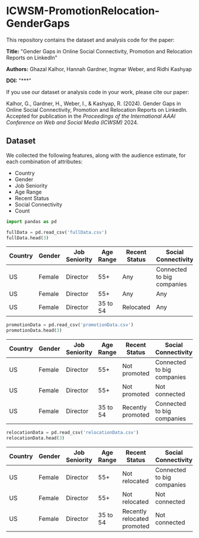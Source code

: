 # ICWSM-PromotionRelocation-GenderGaps

This repository contains the dataset and analysis code for the paper:

**Title:** "Gender Gaps in Online Social Connectivity, Promotion and Relocation Reports on LinkedIn"

**Authors:** Ghazal Kalhor, Hannah Gardner, Ingmar Weber, and Ridhi Kashyap

**DOI:** "***"

If you use our dataset or analysis code in your work, please cite our paper:

Kalhor, G., Gardner, H., Weber, I., & Kashyap, R. (2024). Gender Gaps in Online Social Connectivity, Promotion and Relocation Reports on LinkedIn. Accepted for publication in the *Proceedings of the International AAAI Conference on Web and Social Media (ICWSM)* 2024.

## Dataset
We collected the following features, along with the audience estimate, for each combination of attributes:

* Country
* Gender
* Job Seniority
* Age Range
* Recent Status
* Social Connectivity
* Count


```python
import pandas as pd

fullData = pd.read_csv('fullData.csv')
fullData.head(3)
```

|Country|Gender|Job Seniority|Age Range|Recent Status|Social Connectivity|Count|
|----|----|----|----|----|----|----|
|US|Female|Director|55+|Any|Connected to big companies|8200|
|US|Female|Director|55+|Any|Any|19000|
|US|Female|Director|35 to 54|Relocated|Any|390|

```python
promotionData = pd.read_csv('promotionData.csv')
promotionData.head(3)
```

|Country|Gender|Job Seniority|Age Range|Recent Status|Social Connectivity|Count|
|----|----|----|----|----|----|----|
|US|Female|Director|55+|Not promoted|Connected to big companies|8200|
|US|Female|Director|55+|Not promoted|Not connected|10800|
|US|Female|Director|35 to 54|Recently promoted|Connected to big companies|2600|

```python
relocationData = pd.read_csv('relocationData.csv')
relocationData.head(3)
```

|Country|Gender|Job Seniority|Age Range|Recent Status|Social Connectivity|Count|
|----|----|----|----|----|----|----|
|US|Female|Director|55+|Not relocated|Connected to big companies|8200|
|US|Female|Director|55+|Not relocated|Not connected|10800|
|US|Female|Director|35 to 54|Recently relocated promoted|Not connected|390|
